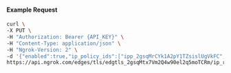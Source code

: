 <!-- Code generated for API Clients. DO NOT EDIT. -->

#### Example Request

```bash
curl \
-X PUT \
-H "Authorization: Bearer {API_KEY}" \
-H "Content-Type: application/json" \
-H "Ngrok-Version: 2" \
-d '{"enabled":true,"ip_policy_ids":["ipp_2gsqMrCYk1A2pY1TZsislUgVkFC","ipp_2gsqMqCAM0zRzPKxWwX7fYZWgBD"]}' \
https://api.ngrok.com/edges/tls/edgtls_2gsqMtx7Vm2Q4w90el2q5moTCRm/ip_restriction
```
